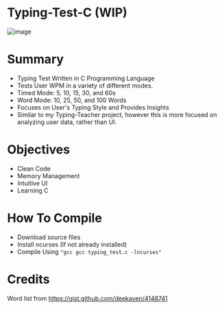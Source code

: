 # Typing-Test-C (WIP)

![image](https://user-images.githubusercontent.com/94150901/198175436-75b9f576-1b13-498b-b858-cbb1c9e7b7b6.png)

# Summary

* Typing Test Written in C Programming Language
* Tests User WPM in a variety of different modes.
* Timed Mode: 5, 10, 15, 30, and 60s
* Word Mode: 10, 25, 50, and 100 Words
* Focuses on User's Typing Style and Provides Insights
* Similar to my Typing-Teacher project, however this is more focused on analyzing user data, rather than UI.

# Objectives
* Clean Code
* Memory Management
* Intuitive UI
* Learning C

# How To Compile

* Download source files
* Install ncurses (If not already installed)
* Compile Using ```"gcc gcc typing_test.c -lncurses"```

# Credits
Word list from https://gist.github.com/deekayen/4148741
